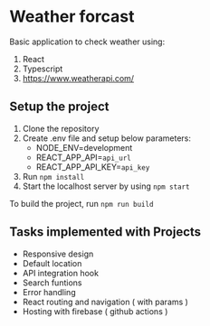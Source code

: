 # Weather forcast
Basic application to check weather using:
1. React
2. Typescript
3. https://www.weatherapi.com/


## Setup the project

1. Clone the repository
2. Create .env file and setup below parameters:
   - NODE_ENV=development
   - REACT_APP_API=`api_url`
   - REACT_APP_API_KEY=`api_key`
3. Run `npm install`
4. Start the localhost server by using `npm start`

To build the project, run `npm run build`

## Tasks implemented with Projects 
- Responsive design
- Default location
- API integration hook
- Search funtions 
- Error handling
- React routing and navigation ( with params )
- Hosting with firebase ( github actions )

